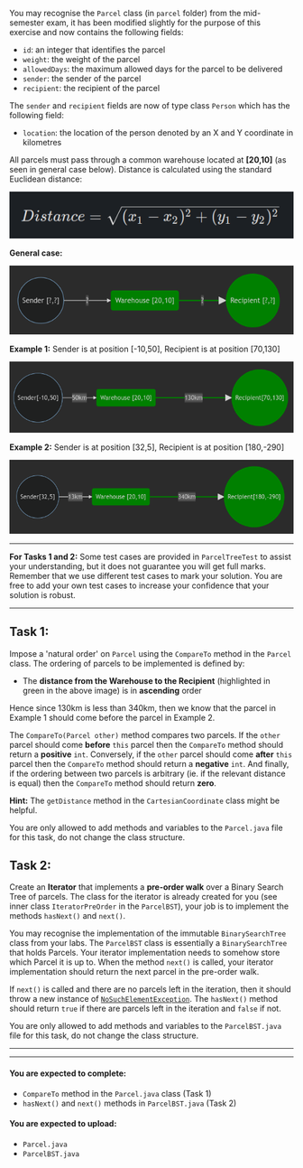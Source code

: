 You may recognise the `Parcel` class (in `parcel` folder) from the mid-semester exam, it has been modified slightly for the purpose of this exercise and now contains the following fields:

- `id`: an integer that identifies the parcel
- `weight`: the weight of the parcel
- `allowedDays`: the maximum allowed days for the parcel to be delivered
- `sender`: the sender of the parcel
- `recipient`: the recipient of the parcel

The `sender` and `recipient` fields are now of type class `Person` which has the following field:

- `location`: the location of the person denoted by an X and Y coordinate in kilometres

All parcels must pass through a common warehouse located at **\[20,10\]** (as seen in general case below). Distance is calculated using the standard Euclidean distance:

![DistanceFormula.png](./parcel/DistanceFormula.png)

**General case:**



![ParcelGeneral](./parcel/ParcelGeneral.png)


**Example 1:** Sender is at position [-10,50], Recipient is at position [70,130]

![ParcelExample1](./parcel/ParcelExample1.png)

**Example 2:** Sender is at position [32,5], Recipient is at position [180,-290]

![ParcelExample2](./parcel/ParcelExample2.png)

* * *
**For Tasks 1 and 2:** Some test cases are provided in `ParcelTreeTest` to assist your understanding, but it does not guarantee you will get full marks. Remember that we use different test cases to mark your solution. You are free to add your own test cases to increase your confidence that your solution is robust.

* * *

## Task 1:

Impose a 'natural order' on `Parcel` using the `CompareTo` method in the `Parcel` class. The ordering of parcels to be implemented is defined by:

- The **distance from the Warehouse to the Recipient** (highlighted in green in the above image) is in **ascending** order

Hence since 130km is less than 340km, then we know that the parcel in Example 1 should come before the parcel in Example 2.

The `CompareTo(Parcel other)` method compares two parcels. If the `other` parcel should come **before** `this` parcel then the `CompareTo` method should return a **positive** `int`. Conversely, if the `other` parcel should come **after** `this` parcel then the `CompareTo` method should return a **negative** `int`. And finally, if the ordering between two parcels is arbitrary (ie. if the relevant distance is equal) then the `CompareTo` method should return **zero**.

**Hint:** The `getDistance` method in the `CartesianCoordinate` class might be helpful.

You are only allowed to add methods and variables to the `Parcel.java` file for this task, do not change the class structure.

## Task 2:

Create an **Iterator** that implements a **pre-order walk** over a Binary Search Tree of parcels. The class for the iterator is already created for you (see inner class `IteratorPreOrder` in the `ParcelBST`), your job is to implement the methods `hasNext()` and `next()`.

You may recognise the implementation of the immutable `BinarySearchTree` class from your labs. The `ParcelBST` class is essentially a `BinarySearchTree` that holds Parcels.
Your iterator implementation needs to somehow store which Parcel it is up to. When the method `next()` is called, your iterator implementation should return the next parcel in the pre-order walk.

If `next()` is called and there are no parcels left in the iteration, then it should throw a new instance of [`NoSuchElementException`](https://docs.oracle.com/javase/8/docs/api/java/util/NoSuchElementException.html). The `hasNext()` method should return `true` if there are parcels left in the iteration and `false` if not.

You are only allowed to add methods and variables to the `ParcelBST.java` file for this task, do not change the class structure.

* * *
* * *

#### You are expected to complete:

- `CompareTo` method in the `Parcel.java` class (Task 1)
- `hasNext()` and `next()` methods in `ParcelBST.java` (Task 2)

#### You are expected to upload:
- `Parcel.java`
- `ParcelBST.java`
